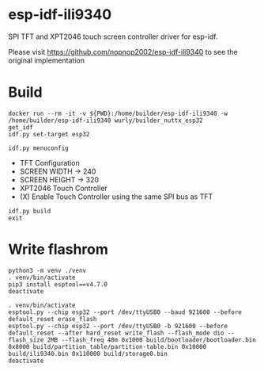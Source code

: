 # esp-idf-ili9340
SPI TFT and XPT2046 touch screen controller driver for esp-idf.

Please visit https://github.com/nopnop2002/esp-idf-ili9340 to see the original implementation

# Build

```
docker run --rm -it -v ${PWD}:/home/builder/esp-idf-ili9340 -w /home/builder/esp-idf-ili9340 wurly/builder_nuttx_esp32
get_idf
idf.py set-target esp32
```

```
idf.py menuconfig
```
 - TFT Configuration
  - SCREEN WIDTH -> 240
  - SCREEN HEIGHT -> 320
  - XPT2046 Touch Controller
   - (X) Enable Touch Controller using the same SPI bus as TFT

```
idf.py build
exit
```

# Write flashrom

```
python3 -m venv ./venv
. venv/bin/activate
pip3 install esptool==v4.7.0
deactivate
```

```
. venv/bin/activate
esptool.py --chip esp32 --port /dev/ttyUSB0 --baud 921600 --before default_reset erase_flash
esptool.py --chip esp32 --port /dev/ttyUSB0 -b 921600 --before default_reset --after hard_reset write_flash --flash_mode dio --flash_size 2MB --flash_freq 40m 0x1000 build/bootloader/bootloader.bin 0x8000 build/partition_table/partition-table.bin 0x10000 build/ili9340.bin 0x110000 build/storage0.bin
deactivate
```
